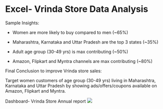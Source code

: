 # Excel- Vrinda Store Data Analysis 



Sample Insights:

* Women are more likely to buy compared to men (~65%)

* Maharashtra, Karnataka and Uttar Pradesh are the top 3 states (~35%)

* Adult age group (30-49 yrs) is max contributing (~50%)

* Amazon, Flipkart and Myntra channels are max contributing (~80%)





Final Conclusion to improve Vrinda store sales:

Target women customers of age group (30-49 yrs) living in Maharashtra, Karnataka and Uttar Pradesh by showing ads/offers/coupons available on Amazon, Flipkart and Myntra.





Dashboard- Vrinda Store Annual report 
![](https://github.com/SayanDasMahapatra/Excel_Vrinda_Store_AnalysisExcel_Vrinda_Store_Analysis/blob/main/vrinda%20store%20annual%20report.png)
